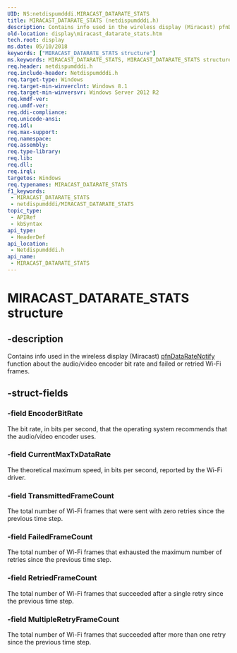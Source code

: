 ```yaml
---
UID: NS:netdispumdddi.MIRACAST_DATARATE_STATS
title: MIRACAST_DATARATE_STATS (netdispumdddi.h)
description: Contains info used in the wireless display (Miracast) pfnDataRateNotify function about the audio/video encoder bit rate and failed or retried Wi-Fi frames.
old-location: display\miracast_datarate_stats.htm
tech.root: display
ms.date: 05/10/2018
keywords: ["MIRACAST_DATARATE_STATS structure"]
ms.keywords: MIRACAST_DATARATE_STATS, MIRACAST_DATARATE_STATS structure [Display Devices], display.miracast_datarate_stats, netdispumdddi/MIRACAST_DATARATE_STATS
req.header: netdispumdddi.h
req.include-header: Netdispumdddi.h
req.target-type: Windows
req.target-min-winverclnt: Windows 8.1
req.target-min-winversvr: Windows Server 2012 R2
req.kmdf-ver: 
req.umdf-ver: 
req.ddi-compliance: 
req.unicode-ansi: 
req.idl: 
req.max-support: 
req.namespace: 
req.assembly: 
req.type-library: 
req.lib: 
req.dll: 
req.irql: 
targetos: Windows
req.typenames: MIRACAST_DATARATE_STATS
f1_keywords:
 - MIRACAST_DATARATE_STATS
 - netdispumdddi/MIRACAST_DATARATE_STATS
topic_type:
 - APIRef
 - kbSyntax
api_type:
 - HeaderDef
api_location:
 - Netdispumdddi.h
api_name:
 - MIRACAST_DATARATE_STATS
---
```


# MIRACAST_DATARATE_STATS structure


## -description

Contains info used in the wireless display (Miracast) <a href="/windows-hardware/drivers/ddi/netdispumdddi/nc-netdispumdddi-pfn_datarate_notification">pfnDataRateNotify</a> function about the audio/video encoder bit rate and failed or retried Wi-Fi frames.

## -struct-fields

### -field EncoderBitRate

The bit rate, in bits per second, that the operating system recommends that the audio/video encoder uses.

### -field CurrentMaxTxDataRate

The theoretical maximum speed, in bits per second, reported by the Wi-Fi driver.

### -field TransmittedFrameCount

The total number of Wi-Fi frames that were sent with zero retries since the previous time step.

### -field FailedFrameCount

The total number of Wi-Fi frames that exhausted the maximum number of retries since the previous time step.

### -field RetriedFrameCount

The total number of Wi-Fi frames that succeeded after a single retry since the previous time step.

### -field MultipleRetryFrameCount

The total number of Wi-Fi frames that succeeded after more than one retry since the previous time step.


